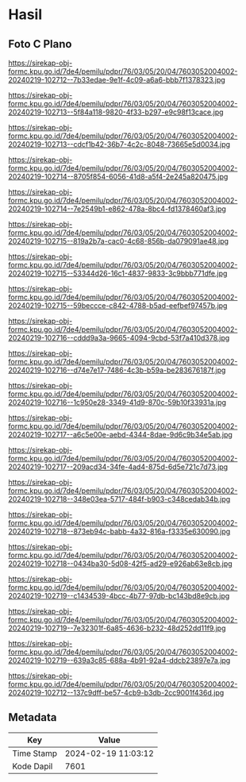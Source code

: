 # Hasil

## Foto C Plano

https://sirekap-obj-formc.kpu.go.id/7de4/pemilu/pdpr/76/03/05/20/04/7603052004002-20240219-102712--7b33edae-9e1f-4c09-a6a6-bbb7f1378323.jpg

https://sirekap-obj-formc.kpu.go.id/7de4/pemilu/pdpr/76/03/05/20/04/7603052004002-20240219-102713--5f84a118-9820-4f33-b297-e9c98f13cace.jpg

https://sirekap-obj-formc.kpu.go.id/7de4/pemilu/pdpr/76/03/05/20/04/7603052004002-20240219-102713--cdcf1b42-36b7-4c2c-8048-73665e5d0034.jpg

https://sirekap-obj-formc.kpu.go.id/7de4/pemilu/pdpr/76/03/05/20/04/7603052004002-20240219-102714--8705f854-6056-41d8-a5f4-2e245a820475.jpg

https://sirekap-obj-formc.kpu.go.id/7de4/pemilu/pdpr/76/03/05/20/04/7603052004002-20240219-102714--7e2549b1-e862-478a-8bc4-fd1378460af3.jpg

https://sirekap-obj-formc.kpu.go.id/7de4/pemilu/pdpr/76/03/05/20/04/7603052004002-20240219-102715--819a2b7a-cac0-4c68-856b-da079091ae48.jpg

https://sirekap-obj-formc.kpu.go.id/7de4/pemilu/pdpr/76/03/05/20/04/7603052004002-20240219-102715--53344d26-16c1-4837-9833-3c9bbb771dfe.jpg

https://sirekap-obj-formc.kpu.go.id/7de4/pemilu/pdpr/76/03/05/20/04/7603052004002-20240219-102715--59beccce-c842-4788-b5ad-eefbef97457b.jpg

https://sirekap-obj-formc.kpu.go.id/7de4/pemilu/pdpr/76/03/05/20/04/7603052004002-20240219-102716--cddd9a3a-9665-4094-9cbd-53f7a410d378.jpg

https://sirekap-obj-formc.kpu.go.id/7de4/pemilu/pdpr/76/03/05/20/04/7603052004002-20240219-102716--d74e7e17-7486-4c3b-b59a-be283676187f.jpg

https://sirekap-obj-formc.kpu.go.id/7de4/pemilu/pdpr/76/03/05/20/04/7603052004002-20240219-102716--1c950e28-3349-41d9-870c-59b10f33931a.jpg

https://sirekap-obj-formc.kpu.go.id/7de4/pemilu/pdpr/76/03/05/20/04/7603052004002-20240219-102717--a6c5e00e-aebd-4344-8dae-9d6c9b34e5ab.jpg

https://sirekap-obj-formc.kpu.go.id/7de4/pemilu/pdpr/76/03/05/20/04/7603052004002-20240219-102717--209acd34-34fe-4ad4-875d-6d5e721c7d73.jpg

https://sirekap-obj-formc.kpu.go.id/7de4/pemilu/pdpr/76/03/05/20/04/7603052004002-20240219-102718--348e03ea-5717-484f-b903-c348cedab34b.jpg

https://sirekap-obj-formc.kpu.go.id/7de4/pemilu/pdpr/76/03/05/20/04/7603052004002-20240219-102718--873eb94c-babb-4a32-816a-f3335e630090.jpg

https://sirekap-obj-formc.kpu.go.id/7de4/pemilu/pdpr/76/03/05/20/04/7603052004002-20240219-102718--0434ba30-5d08-42f5-ad29-e926ab63e8cb.jpg

https://sirekap-obj-formc.kpu.go.id/7de4/pemilu/pdpr/76/03/05/20/04/7603052004002-20240219-102719--c1434539-4bcc-4b77-97db-bc143bd8e9cb.jpg

https://sirekap-obj-formc.kpu.go.id/7de4/pemilu/pdpr/76/03/05/20/04/7603052004002-20240219-102719--7e32301f-6a85-4636-b232-48d252dd11f9.jpg

https://sirekap-obj-formc.kpu.go.id/7de4/pemilu/pdpr/76/03/05/20/04/7603052004002-20240219-102719--639a3c85-688a-4b91-92a4-ddcb23897e7a.jpg

https://sirekap-obj-formc.kpu.go.id/7de4/pemilu/pdpr/76/03/05/20/04/7603052004002-20240219-102712--137c9dff-be57-4cb9-b3db-2cc9001f436d.jpg


## Metadata

| Key        | Value               |
| ---------- | ------------------- |
| Time Stamp | 2024-02-19 11:03:12 |
| Kode Dapil | 7601                |



